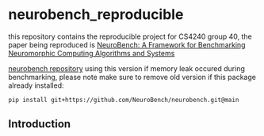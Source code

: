 # neurobench_reproducible

this repository contains the reproducible project for CS4240 group 40, the paper being reproduced is [NeuroBench: A Framework for Benchmarking
Neuromorphic Computing Algorithms and Systems](https://arxiv.org/abs/2304.04640)

[neurobench repository](https://github.com/neurobench/neurobench)
using this version if memory leak occured during benchmarking, please note make sure to remove old version if this package already installed:
```shell
pip install git+https://github.com/NeuroBench/neurobench.git@main
```

## Introduction
